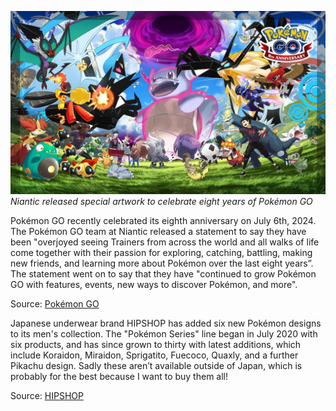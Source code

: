 

[![Niantic released special artwork to celebrate eight years of Pokémon GO](/web/images/niantic-released-special-artwork-to-celebrate-eight-years-of-pokemon-go.jpeg)](/web/images/niantic-released-special-artwork-to-celebrate-eight-years-of-pokemon-go.jpeg)*Niantic released special artwork to celebrate eight years of Pokémon GO*



Pokémon GO recently celebrated its eighth anniversary on July 6th, 2024. The Pokémon GO team at Niantic released a statement to say they have been "overjoyed seeing Trainers from across the world and all walks of life come together with their passion for exploring, catching, battling, making new friends, and learning more about Pokémon over the last eight years”. The statement went on to say that they have "continued to grow Pokémon GO with features, events, new ways to discover Pokémon, and more".

Source: [Pokémon GO](https://pokemongolive.com/post/pokemongo-8th-anniversary-art/)

Japanese underwear brand HIPSHOP has added six new Pokémon designs to its men's collection. The "Pokémon Series" line began in July 2020 with six products, and has since grown to thirty with latest additions, which include Koraidon, Miraidon, Sprigatito, Fuecoco, Quaxly, and a further Pikachu design. Sadly these aren’t available outside of Japan, which is probably for the best because I want to buy them all!

Source: [HIPSHOP](https://hipshop.jp/collections/pokemon)